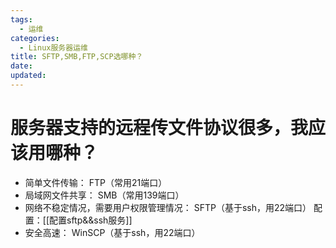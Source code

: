 ```yaml
---
tags:
  - 运维
categories:
  - Linux服务器运维
title: SFTP,SMB,FTP,SCP选哪种？
date:
updated:
---
```


# 服务器支持的远程传文件协议很多，我应该用哪种？

- 简单文件传输：
  FTP（常用21端口）
- 局域网文件共享：
  SMB（常用139端口）
- 网络不稳定情况，需要用户权限管理情况：
  SFTP（基于ssh，用22端口）
  配置：[[配置sftp&&ssh服务]]
- 安全高速：
  WinSCP（基于ssh，用22端口）
